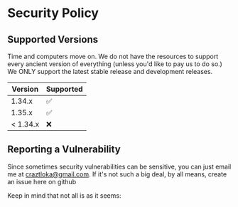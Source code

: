 # Security Policy

## Supported Versions

Time and computers move on. We do not have the resources to support every ancient version of everything
(unless you'd like to pay us to do so.)  We ONLY support the latest stable release and development releases.

| Version | Supported          |
| ------- | ------------------ |
| 1.34.x   | :white_check_mark: |
| 1.35.x   | :white_check_mark: |
| < 1.34.x   | :x:                |

## Reporting a Vulnerability

Since sometimes security vulnerabilities can be sensitive, you can just email me at craztloka@gmail.com.
If it's not such a big deal, by all means, create an issue here on github

Keep in mind that not all is as it seems:
